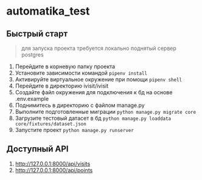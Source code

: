 # automatika_test

## Быстрый старт
> для запуска проекта требуется локально поднятый сервер postgres
1. Перейдите в корневую папку проекта
2. Установите зависимости командой ```pipenv install```
3. Активируйте виртуальное окружение при помощи ```pipenv shell```
4. Перейдите в директорию ivisit/ivisit
5. Создайте файл окружения для подключения к бд на основе .env.example
6. Поднимитесь в директорию с файлом manage.py
7. Выполните подготовленные миграции ```python manage.py migrate core```
8. Загрузите тестовый датасет в бд ```python manage.py loaddata core/fixtures/dataset.json```
9. Запустите проект ```python manage.py runserver```

## Доступный API
1. http://127.0.0.1:8000/api/visits 
2. http://127.0.0.1:8000/api/points
